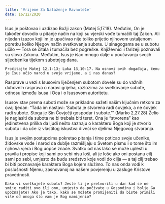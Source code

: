 ```yaml
---
title: 'Vrijeme Za Nalaženje Ravnoteže'
date: 16/12/2020
---
```


Isus je poštovao i uzdizao Božji zakon (Matej 5,17.18). Međutim, On je također dovodio u pitanje način na koji su vjerski vođe tumačili taj Zakon. Ali nijedan izazov koji im je upućivao nije toliko prijetio njihovom ustaljenom poretku koliko Njegov način svetkovanja subote. U sinagogama se u subotu učilo — Tora se čitala i tumačila bez pogreške. Književnici i farizeji poznavali su slovo Zakona. Međutim, Isus je išao mnogo dalje u poučavanju svojih sljedbenika tijekom subotnjeg dana.

`Pročitajte Matej 12,1-13; Luka 13,10-17. Na osnovi ovih događaja, čemu je Isus učio narod u svoje vrijeme, a i nas danas?`

Rasprave u vezi s Isusovim liječenjem subotom dovele su do važnih duhovnih rasprava o naravi grijeha, razlozima za svetkovanje subote, odnosu između Isusa i Oca i o Isusovom autoritetu.

Isusov stav prema suboti može se prikladno sažeti našim ključnim retkom za ovaj tjedan: “Tada im nastavi: ‘Subota je stvorena radi čovjeka, a ne čovjek radi subote. Stoga je Sin Čovječji gospodar i subote.’” (Marko 2,27.28) Želio je naglasiti da subota ne bi trebala biti teret. Ona je “stvorena” kao jedinstvena prilika da ljudi nešto saznaju o karakteru Boga koji je stvorio subotu i da uče iz vlastitog iskustva diveći se djelima Njegovog stvaranja.

Isus je svojim postupcima pokretao pitanja i time poticao svoje učenike, židovske vođe i narod da dublje razmišljaju o Svetom pismu i o tome što im njihova vjera i Bog uopće znače. Svatko od nas lako se može uplesti u pravila i propise koji sami po sebi nisu loši, ali je loše ako oni postanu cilj sami po sebi, umjesto da budu sredstvo koje vodi do cilja — a taj cilj trebao bi biti poznavanje karaktera Boga kojem služimo. To nas onda vodi k poslušnosti Njemu, zasnovanoj na našem povjerenju u zasluge Kristove pravednosti.

`Kako vi svetkujete subotu? Jeste li je pretvorili u dan kad se ne smije raditi ovo ili ono, umjesto da počivate u Gospodinu i bolje Ga upoznajete? Ako je tako, kako se možete promijeniti da biste primili više od onoga što vam je Bog namijenio?`